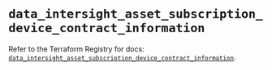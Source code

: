 # `data_intersight_asset_subscription_device_contract_information`

Refer to the Terraform Registry for docs: [`data_intersight_asset_subscription_device_contract_information`](https://registry.terraform.io/providers/ciscodevnet/intersight/1.0.71/docs/data-sources/asset_subscription_device_contract_information).
